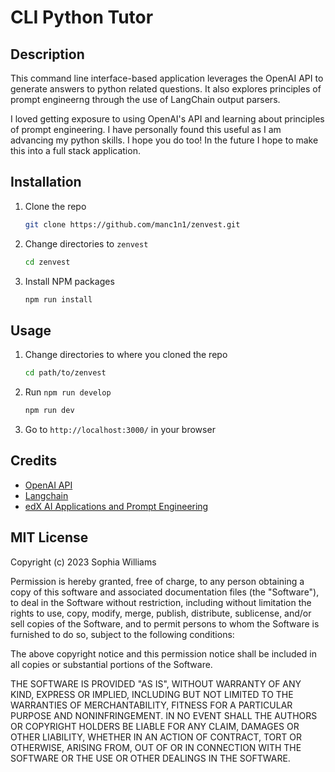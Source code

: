 # CLI Python Tutor 

## Description

This command line interface-based application leverages the OpenAI API to generate answers to python related questions. It also explores principles of prompt engineerng through the use of LangChain output parsers. 

I loved getting exposure to using OpenAI's API and learning about principles of prompt engineering. I have personally found this useful as I am advancing my python skills. I hope you do too! In the future I hope to make this into a full stack application.


## Installation

1.  Clone the repo

    ```sh
    git clone https://github.com/manc1n1/zenvest.git
    ```

2.  Change directories to `zenvest`

    ```sh
    cd zenvest
    ```

3.  Install NPM packages

    ```sh
    npm run install
    ```

## Usage

1. Change directories to where you cloned the repo

    ```sh
    cd path/to/zenvest
    ```

2. Run `npm run develop`

    ```sh
    npm run dev
    ```

3. Go to `http://localhost:3000/` in your browser


## Credits 

- [OpenAI API](https://platform.openai.com/docs/api-reference)
- [Langchain](https://python.langchain.com/docs/get_started/introduction)
- [edX AI Applications and Prompt Engineering](https://learning.edx.org/course/course-v1:edX+BC-OC-ai+2T2023/home)



## MIT License

Copyright (c) 2023 Sophia Williams

Permission is hereby granted, free of charge, to any person obtaining a copy
of this software and associated documentation files (the "Software"), to deal
in the Software without restriction, including without limitation the rights
to use, copy, modify, merge, publish, distribute, sublicense, and/or sell
copies of the Software, and to permit persons to whom the Software is
furnished to do so, subject to the following conditions:

The above copyright notice and this permission notice shall be included in all
copies or substantial portions of the Software.

THE SOFTWARE IS PROVIDED "AS IS", WITHOUT WARRANTY OF ANY KIND, EXPRESS OR
IMPLIED, INCLUDING BUT NOT LIMITED TO THE WARRANTIES OF MERCHANTABILITY,
FITNESS FOR A PARTICULAR PURPOSE AND NONINFRINGEMENT. IN NO EVENT SHALL THE
AUTHORS OR COPYRIGHT HOLDERS BE LIABLE FOR ANY CLAIM, DAMAGES OR OTHER
LIABILITY, WHETHER IN AN ACTION OF CONTRACT, TORT OR OTHERWISE, ARISING FROM,
OUT OF OR IN CONNECTION WITH THE SOFTWARE OR THE USE OR OTHER DEALINGS IN THE
SOFTWARE.
